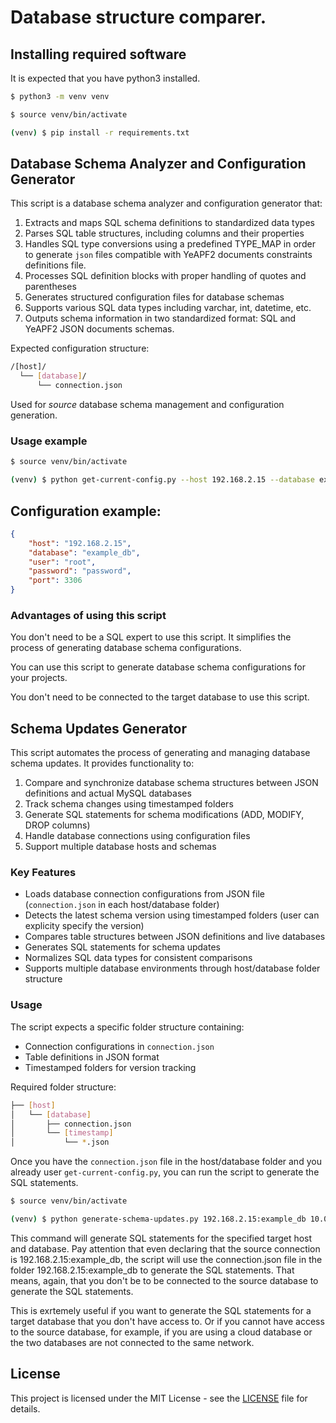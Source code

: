 # Database structure comparer.


## Installing required software
It is expected that you have python3 installed.
```bash
$ python3 -m venv venv

$ source venv/bin/activate

(venv) $ pip install -r requirements.txt
```

## Database Schema Analyzer and Configuration Generator

This script is a database schema analyzer and configuration generator that:

1. Extracts and maps SQL schema definitions to standardized data types
2. Parses SQL table structures, including columns and their properties
3. Handles SQL type conversions using a predefined TYPE_MAP in order to generate `json` files compatible with YeAPF2 documents constraints definitions file.
4. Processes SQL definition blocks with proper handling of quotes and parentheses
5. Generates structured configuration files for database schemas
6. Supports various SQL data types including varchar, int, datetime, etc.
7. Outputs schema information in two standardized format: SQL and YeAPF2 JSON documents schemas.

Expected configuration structure:
```bash
/[host]/
  └── [database]/
      └── connection.json
```
Used for *source* database schema management and configuration generation.

### Usage example

```bash
$ source venv/bin/activate

(venv) $ python get-current-config.py --host 192.168.2.15 --database example_db
```

## Configuration example:
```json
{
    "host": "192.168.2.15",
    "database": "example_db",
    "user": "root",
    "password": "password",
    "port": 3306
}
```

### Advantages of using this script

You don't need to be a SQL expert to use this script. It simplifies the process of generating database schema configurations.

You can use this script to generate database schema configurations for your projects.

You don't need to be connected to the target database to use this script.


## Schema Updates Generator

This script automates the process of generating and managing database schema updates. It provides functionality to:

1. Compare and synchronize database schema structures between JSON definitions and actual MySQL databases
2. Track schema changes using timestamped folders
3. Generate SQL statements for schema modifications (ADD, MODIFY, DROP columns)
4. Handle database connections using configuration files
5. Support multiple database hosts and schemas

### Key Features

- Loads database connection configurations from JSON file (`connection.json` in each host/database folder)
- Detects the latest schema version using timestamped folders (user can explicity specify the version)
- Compares table structures between JSON definitions and live databases
- Generates SQL statements for schema updates
- Normalizes SQL data types for consistent comparisons
- Supports multiple database environments through host/database folder structure

### Usage

The script expects a specific folder structure containing:
- Connection configurations in `connection.json`
- Table definitions in JSON format
- Timestamped folders for version tracking

Required folder structure:
```bash
├── [host]
│   └── [database]
│       ├── connection.json
│       └── [timestamp]
│           └── *.json
```

Once you have the `connection.json` file in the host/database folder and you already user `get-current-config.py`, you can run the script to generate the SQL statements.

```bash
$ source venv/bin/activate

(venv) $ python generate-schema-updates.py 192.168.2.15:example_db 10.0.1.78:target_example_db
```

This command will generate SQL statements for the specified target host and database. Pay attention that even declaring that the source connection is 192.168.2.15:example_db, the script will use the connection.json file in the folder 192.168.2.15:example_db to generate the SQL statements. That means, again, that you don't be to be connected to the source database to generate the SQL statements.

This is exrtemely useful if you want to generate the SQL statements for a target database that you don't have access to. Or if you cannot have access to the source database, for example, if you are using a cloud database or the two databases are not connected to the same network.

## License
This project is licensed under the MIT License - see the [LICENSE](LICENSE) file for details.
